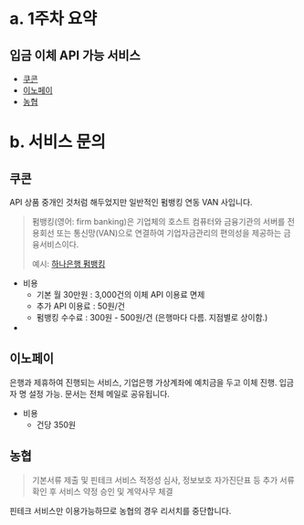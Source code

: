# a.  1주차 요약
## 입금 이체 API 가능 서비스
* [쿠콘](https://www.coocon.net/main_1002_02.act?APP_SRNO=473)
* [이노페이](http://web.innopay.co.kr/s_sort/p_instead)
* [농협](https://developers.nonghyup.com/service/SE_3010)


# b. 서비스 문의
## 쿠콘
API 상품 중개인 것처럼 해두었지만 일반적인 펌뱅킹 연동 VAN 사입니다.
> 펌뱅킹(영어: firm banking)은 기업체의 호스트 컴퓨터와 금융기관의 서버를 전용회선 또는 통신망(VAN)으로 연결하여 기업자금관리의 편의성을 제공하는 금융서비스이다.
> 
> 예시: [하나은행 펌뱅킹](kebhana.com/cont/info/info03/info0308/info030801/index.jsp)

* 비용
    - 기본 월 30만원 : 3,000건의 이체 API 이용료 면제 
    - 추가 API 이용료 : 50원/건
    - 펌뱅킹 수수료 : 300원 - 500원/건 (은행마다 다름. 지점별로 상이함.)
* 


## 이노페이
은행과 제휴하여 진행되는 서비스, 기업은행 가상계좌에 예치금을 두고 이체 진행. 입금자 명 설정 가능. 문서는 전체 메일로 공유됩니다.

* 비용
     - 건당 350원


## 농협
> 기본서류 제출 및 핀테크 서비스 적정성 심사, 정보보호 자가진단표 등 추가 서류 확인 후 서비스 약정 승인 및 계약사무 체결

핀테크 서비스만 이용가능하므로 농협의 경우 리서치를 중단합니다.